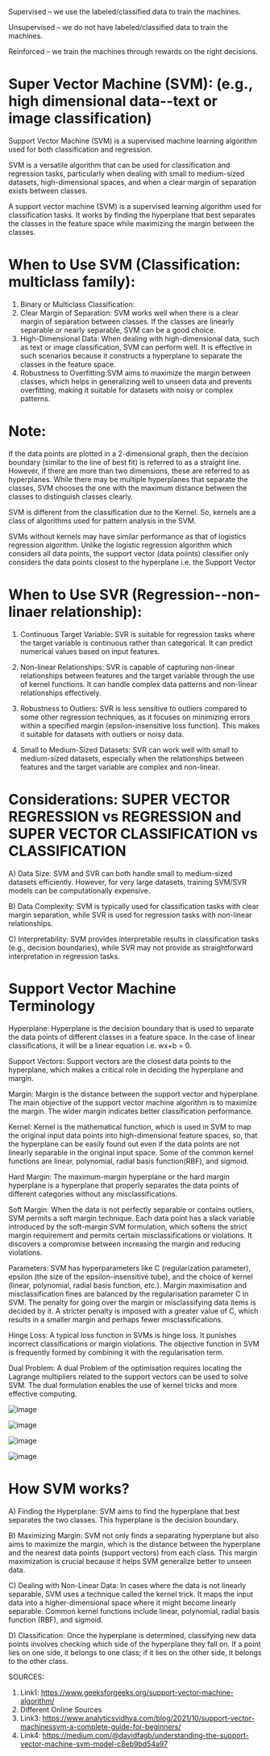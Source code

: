 Supervised –  we use the labeled/classified data to train the machines.

Unsupervised – we do not have labeled/classified data to train the machines.

Reinforced –  we train the machines through rewards on the right decisions.

# Super Vector Machine  (SVM): (e.g., high dimensional data--text or image classification)
Support Vector Machine (SVM) is a supervised machine learning algorithm used for both classification and regression.

SVM is a versatile algorithm that can be used for classification and regression tasks, particularly when dealing with small to medium-sized datasets, high-dimensional spaces, 
and when a clear margin of separation exists between classes.

A support vector machine (SVM) is a supervised learning algorithm used for classification tasks. It works by finding the hyperplane that best separates the classes in the feature space while maximizing the margin between the classes. 

# When to Use SVM (Classification: multiclass family):
1) Binary or Multiclass Classification:
2) Clear Margin of Separation: SVM works well when there is a clear margin of separation between classes. If the classes are linearly separable or nearly separable, SVM can be a good choice.
3) High-Dimensional Data: When dealing with high-dimensional data, such as text or image classification, SVM can perform well. It is effective in such scenarios because it constructs a hyperplane
   to separate the classes in the feature space.
4) Robustness to Overfitting:SVM aims to maximize the margin between classes, which helps in generalizing well to unseen data and prevents overfitting, making it suitable for datasets with noisy or complex patterns.

# Note: 
If the data points are plotted in a 2-dimensional graph, then the decision boundary (similar to the line of best fit) is referred to as a straight line. However, if there are more than two dimensions, these are referred to as hyperplanes. While there may be multiple hyperplanes that separate the classes, SVM chooses the one with the maximum distance between the classes to distinguish classes clearly.

SVM is different from the classification due to the Kernel. So, kernels are a class of algorithms used for pattern analysis in the SVM.

SVMs without kernels may have similar performance as that of logistics regression algorithm. Unlike the logistic regression algorithm which considers all data points, the support vector (data poiints) classifier only considers the data points closest to the hyperplane i.e. the Support Vector

# When to Use SVR (Regression--non-linaer relationship):

1) Continuous Target Variable: SVR is suitable for regression tasks where the target variable is continuous rather than categorical. It can predict numerical values based on input features.

2) Non-linear Relationships: SVR is capable of capturing non-linear relationships between features and the target variable through the use of kernel functions.
   It can handle complex data patterns and non-linear relationships effectively.

3) Robustness to Outliers: SVR is less sensitive to outliers compared to some other regression techniques, as it focuses on minimizing errors within a specified margin (epsilon-insensitive loss function).
   This makes it suitable for datasets with outliers or noisy data.

4) Small to Medium-Sized Datasets: SVR can work well with small to medium-sized datasets, especially when the relationships between features and the target variable are complex and non-linear.

# Considerations: SUPER VECTOR REGRESSION vs REGRESSION and SUPER VECTOR  CLASSIFICATION vs CLASSIFICATION

A) Data Size: SVM and SVR can both handle small to medium-sized datasets efficiently. However, for very large datasets, training SVM/SVR models can be computationally expensive.

B) Data Complexity: SVM is typically used for classification tasks with clear margin separation, while SVR is used for regression tasks with non-linear relationships.

C) Interpretability: SVM provides interpretable results in classification tasks (e.g., decision boundaries), while SVR may not provide as straightforward interpretation in regression tasks.



# Support Vector Machine Terminology

Hyperplane: Hyperplane is the decision boundary that is used to separate the data points of different classes in a feature space.
In the case of linear classifications, it will be a linear equation i.e. wx+b = 0.

Support Vectors: Support vectors are the closest data points to the hyperplane, which makes a critical role in deciding the hyperplane and margin. 

Margin: Margin is the distance between the support vector and hyperplane. The main objective of the support vector machine algorithm is to maximize the margin. 
The wider margin indicates better classification performance.

Kernel: Kernel is the mathematical function, which is used in SVM to map the original input data points into high-dimensional feature spaces, so, that the hyperplane can be easily found out
even if the data points are not linearly separable in the original input space. Some of the common kernel functions are linear, polynomial, radial basis function(RBF), and sigmoid.

Hard Margin: The maximum-margin hyperplane or the hard margin hyperplane is a hyperplane that properly separates the data points of different categories without any misclassifications.

Soft Margin: When the data is not perfectly separable or contains outliers, SVM permits a soft margin technique.
Each data point has a slack variable introduced by the soft-margin SVM formulation, which softens the strict margin requirement and permits certain misclassifications or violations. 
It discovers a compromise between increasing the margin and reducing violations.

Parameters: SVM has hyperparameters like C (regularization parameter), epsilon (the size of the epsilon-insensitive tube), and the choice of kernel (linear, polynomial, radial basis function, etc.). 
Margin maximisation and misclassification fines are balanced by the regularisation parameter C in SVM. The penalty for going over the margin or misclassifying data items is decided by it.
A stricter penalty is imposed with a greater value of C, which results in a smaller margin and perhaps fewer misclassifications.

Hinge Loss: A typical loss function in SVMs is hinge loss. It punishes incorrect classifications or margin violations. 
The objective function in SVM is frequently formed by combining it with the regularisation term.

Dual Problem: A dual Problem of the optimisation  requires locating the Lagrange multipliers related to the support vectors can be used to solve SVM. 
The dual formulation enables the use of kernel tricks and more effective computing.





![image](https://github.com/Tiwari666/Super-Vector-Machine-SVM-/assets/153152895/289315d7-add6-4187-8bc6-904cb441b0fa)


![image](https://github.com/Tiwari666/Super-Vector-Machine-SVM-/assets/153152895/a36d6a5d-cb69-4cbb-9c87-f71e32162026)


![image](https://github.com/Tiwari666/Super-Vector-Machine-SVM-/assets/153152895/1980f8e7-3796-473f-bb5c-7c154c5557da)

![image](https://github.com/Tiwari666/Super-Vector-Machine-SVM-/assets/153152895/a70ba277-270c-40c7-93fc-cfede7d66a60)

# How SVM works?
A) Finding the Hyperplane: SVM aims to find the hyperplane that best separates the two classes. This hyperplane is the decision boundary.

B) Maximizing Margin: SVM not only finds a separating hyperplane but also aims to maximize the margin, which is the distance between the hyperplane and the nearest data points (support vectors) from each class. This margin maximization is crucial because it helps SVM generalize better to unseen data.

C) Dealing with Non-Linear Data: In cases where the data is not linearly separable, SVM uses a technique called the kernel trick. It maps the input data into a higher-dimensional space where it might become linearly separable. Common kernel functions include linear, polynomial, radial basis function (RBF), and sigmoid.

D) Classification: Once the hyperplane is determined, classifying new data points involves checking which side of the hyperplane they fall on. If a point lies on one side, it belongs to one class; if it lies on the other side, it belongs to the other class.


SOURCES:
1. Link1: https://www.geeksforgeeks.org/support-vector-machine-algorithm/
2. Different Online Sources
3. Link3: https://www.analyticsvidhya.com/blog/2021/10/support-vector-machinessvm-a-complete-guide-for-beginners/
4. Link4: https://medium.com/@davidfagb/understanding-the-support-vector-machine-svm-model-c8eb9bd54a97
   
